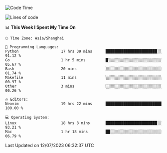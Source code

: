 <!--START_SECTION:waka-->
![Code Time](http://img.shields.io/badge/Code%20Time-1%2C435%20hrs%2020%20mins-blue)

![Lines of code](https://img.shields.io/badge/From%20Hello%20World%20I%27ve%20Written-261.8%20thousand%20lines%20of%20code-blue)

📊 **This Week I Spent My Time On** 

```text
🕑︎ Time Zone: Asia/Shanghai

💬 Programming Languages: 
Python                   17 hrs 39 mins      ███████████████████████░░   91.12 % 
Go                       1 hr 5 mins         █░░░░░░░░░░░░░░░░░░░░░░░░   05.67 % 
Bash                     20 mins             ░░░░░░░░░░░░░░░░░░░░░░░░░   01.74 % 
Makefile                 11 mins             ░░░░░░░░░░░░░░░░░░░░░░░░░   00.97 % 
Other                    3 mins              ░░░░░░░░░░░░░░░░░░░░░░░░░   00.26 % 

🔥 Editors: 
Neovim                   19 hrs 22 mins      █████████████████████████   100.00 % 

💻 Operating System: 
Linux                    18 hrs 3 mins       ███████████████████████░░   93.21 % 
Mac                      1 hr 18 mins        ██░░░░░░░░░░░░░░░░░░░░░░░   06.79 % 
```


 Last Updated on 12/07/2023 06:32:37 UTC
<!--END_SECTION:waka-->
